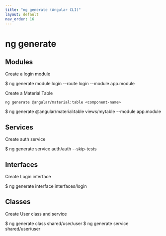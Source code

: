 ```yaml
---
title: "ng generate (Angular CLI)"
layout: default
nav_order: 16
---
```

# ng generate

## Modules

Create a login module

  $ ng generate module login --route login --module app.module

Create a Material Table

`ng generate @angular/material:table <component-name>`

  $ ng generate @angular/material:table views/mytable --module app.module
  
## Services

Create auth service

  $ ng generate service auth/auth --skip-tests

## Interfaces

Create Login interface

  $ ng generate interface interfaces/login

## Classes

Create User class and service

  $ ng generate class shared/user/user
  $ ng generate service shared/user/user
